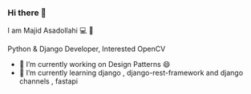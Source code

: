 ### Hi there 👋


<!-- **majid-757/majid-757** is a ✨ _special_ ✨ repository because its `README.md` (this file) appears on your GitHub profile.
 -->
 I am Majid Asadollahi 💻 🐍

Python & Django Developer, Interested OpenCV

- 🔭 I’m currently working on Design Patterns 😄
- 🌱 I’m currently learning django , django-rest-framework and django channels , fastapi
<!-- - 👯 I’m looking to collaborate on ...
- 🤔 I’m looking for help with ...
- 💬 Ask me about ... -->
<!-- - 📫 How to reach me: 09909997497 -->
<!-- - 😄 Pronouns: ...
- ⚡ Fun fact: ...
 -->
